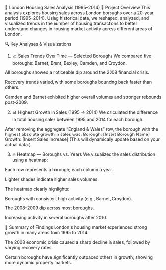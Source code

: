 🏡 London Housing Sales Analysis (1995–2014)
📌 Project Overview
This analysis explores housing sales across London boroughs over a 20-year period (1995–2014). Using historical data, we reshaped, analyzed, and visualized trends 
in the number of housing transactions to better understand changes in housing market activity across different areas of London.

🔍 Key Analyses & Visualizations
1. 📈 Sales Trends Over Time — Selected Boroughs
We compared five boroughs: Barnet, Brent, Bexley, Camden, and Croydon.

All boroughs showed a noticeable dip around the 2008 financial crisis.

Recovery trends varied, with some boroughs bouncing back faster than others.

Camden and Barnet exhibited higher overall volumes and stronger rebounds post-2009.

2. 📊 Highest Growth in Sales (1995 → 2014)
We calculated the difference in total housing sales between 1995 and 2014 for each borough.

After removing the aggregate “England & Wales” row, the borough with the highest absolute growth in sales was:
Borough: [Insert Borough Name]
Growth: [Insert Sales Increase]
(This will dynamically update based on your actual data.)

3. 🔥 Heatmap — Boroughs vs. Years
We visualized the sales distribution using a heatmap:

Each row represents a borough; each column a year.

Lighter shades indicate higher sales volumes.

The heatmap clearly highlights:

Boroughs with consistent high activity (e.g., Barnet, Croydon).

The 2008–2009 dip across most boroughs.

Increasing activity in several boroughs after 2010.

📌 Summary of Findings
London's housing market experienced strong growth in many areas from 1995 to 2014.

The 2008 economic crisis caused a sharp decline in sales, followed by varying recovery rates.

Certain boroughs have significantly outpaced others in growth, showing more dynamic property markets.

